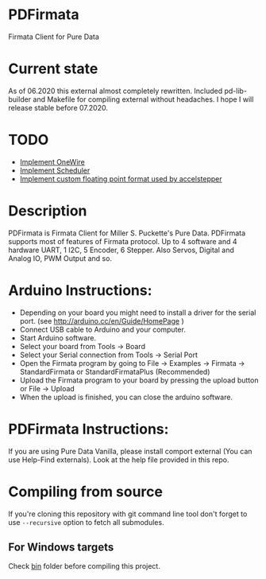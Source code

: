 # PDFirmata
Firmata Client for Pure Data

# Current state
As of 06.2020 this external almost completely rewritten. Included pd-lib-builder and Makefile for compiling external without headaches. I hope I will release stable before 07.2020.

# TODO

- [Implement OneWire](https://github.com/firmata/protocol/blob/master/onewire.md)
- [Implement Scheduler](https://github.com/firmata/protocol/blob/master/scheduler.md)
- [Implement custom floating point format used by accelstepper](https://github.com/firmata/protocol/blob/master/accelStepperFirmata.md#accelstepperfirmatas-custom-float-format)

# Description

PDFirmata is Firmata Client for Miller S. Puckette's Pure Data. PDFirmata supports most of features of Firmata protocol. Up to 4 software and 4 hardware UART, 1 I2C, 5 Encoder, 6 Stepper. Also Servos, Digital and Analog IO, PWM Output and so.

# Arduino Instructions:

* Depending on your board you might need to install a driver for the serial port. (see http://arduino.cc/en/Guide/HomePage )
* Connect USB cable to Arduino and your computer.
* Start Arduino software.
* Select your board from Tools -> Board
* Select your Serial connection from Tools -> Serial Port
* Open the Firmata program by going to File -> Examples -> Firmata -> StandardFirmata or StandardFirmataPlus (Recommended)
* Upload the Firmata program to your board by pressing the upload button or File -> Upload
* When the upload is finished, you can close the arduino software.

# PDFirmata Instructions:

If you are using Pure Data Vanilla, please install comport external (You can use Help-Find externals). 
Look at the help file provided in this repo.

# Compiling from source

If you're cloning this repository with git command line tool don't forget to use `--recursive` option to fetch all submodules.

## For Windows targets

Check [bin](bin/) folder before compiling this project.
